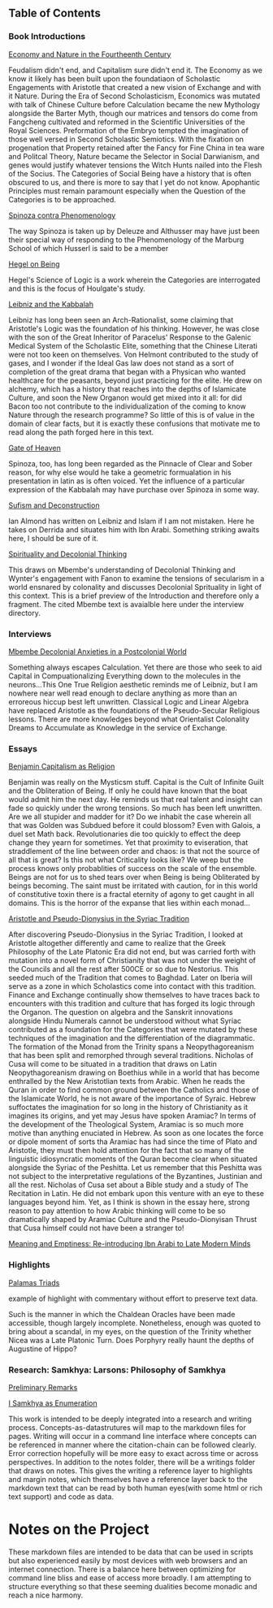 
## Table of Contents

### Book Introductions 

[Economy and Nature in the Fourtheenth Century](./book_introductions/Economy_and_Nature_in_the_Fourteenth_Century/full_text.md)

Feudalism didn't end, and Capitalism sure didn't end it. The Economy as we know it likely has been built upon the foundatiaon of Scholastic Engagements with Aristotle that created a new vision of Exchange and with it Nature. During the Era of Second Scholasticism, Economics was mutated with talk of Chinese Culture before Calculation became the new Mythology alongside the Barter Myth, though our matrices and tensors do come from Fangcheng cultivated and reformed in the Scientific Universities of the Royal Sciences. Preformation of the Embryo tempted the imagination of those well versed in Second Scholastic Semiotics. With the fixation on progenation that Property retained after the Fancy for Fine China in tea ware and Politcal Theory, Nature became the Selector in Social Darwianism, and genes would justify whatever tensions the Witch Hunts nailed into the Flesh of the Socius. The Categories of Social Being have a history that is often obscured to us, and there is more to say that I yet do not know. Apophantic Principles must remain paramount especially when the Question of the Categories is to be approached.


[Spinoza contra Phenomenology](./book_introductions/Spinoza_contra_Phenomenology/full_text.md)

The way Spinoza is taken up by Deleuze and Althusser may have just been their special way of responding to the Phenomenology of the Marburg School of which Husserl is said to be a member

[Hegel on Being](./book_introductions/Hegel_on_Being/full_text.md)

Hegel's Science of Logic is a work wherein the Categories are interrogated and this is the focus of Houlgate's study.

[Leibniz and the Kabbalah](./book_introductions/Leibniz_and_the_Kabbalah/pages/full_text.md)

Leibniz has long been seen an Arch-Rationalist, some claiming that Aristotle's Logic was the foundation of his thinking. However, he was close with the son of the Great Inheritor of Paracelus' Response to the Galenic Medical System of the Scholastic Elite, something that the Chinese Literati were not too keen on themselves. Von Helmont contributed to the study of gases, and I wonder if the Ideal Gas law does not stand as a sort of completion of the great drama that began with a Physican who wanted healthcare for the peasants, beyond just practicing for the elite. He drew on alchemy, which has a history that reaches into the depths of Islamicate Culture, and soon the New Organon would get mixed into it all: for did Bacon too not contribute to the individualization of the coming to know Nature through the research programme? So little of this is of value in the domain of clear facts, but it is exactly these confusions that motivate me to read along the path forged here in this text.

[Gate of Heaven](./book_introductions/Gate_of_Heaven/pages/full_text.md)

Spinoza, too, has long been regarded as the Pinnacle of Clear and Sober reason, for why else would he take a geometric formualation in his presentation in latin as is often voiced. Yet the influence of a particular expression of the Kabbalah may have purchase over Spinoza in some way.

[Sufism and Deconstruction](./book_introductions/Sufism_and_Deconstruction/pages/full_text.md)

Ian Almond has written on Leibniz and Islam if I am not mistaken. Here he takes on Derrida and situates him with Ibn Arabi. Something striking awaits here, I should be sure of it.

[Spirituality and Decolonial Thinking](./book_introductions/Secularism_as_Misdirection/Spirituality_and_Decolonial_Thinking/full_text.md)

This draws on Mbembe's understanding of Decolonial Thinking and Wynter's engagement with Fanon to examine the tensions of secularism in a world ensnared by colonality and discusses Decolonial Sprituality in light of this context. This is a brief preview of the Introduction and therefore only a fragment. The cited Mbembe text is avaialble here under the interview directory.

### Interviews

[Mbembe Decolonial Anxieties in a Postcolonial World](./interviews/Decolonial_anxieties_in_a_postcolonial_world/full_text.md)

Something always escapes Calculation. Yet there are those who seek to aid Capital in Compuationalizing Everything down to the molecules in the neurons...This One True Religion aesthetic reminds me of Leibniz, but I am nowhere near well read enough to declare anything as more than an erroreous hiccup best left unwritten. Classical Logic and Linear Algebra have replaced Aristotle as the foundations of the Pseudo-Secular Religious lessons. There are more knowledges beyond what Orientalist Colonality Dreams to Accumulate as Knowledge in the service of Exchange.

### Essays 

[Benjamin Capitalism as Religion](./essays/Benjamin_Capitalism_as_Religion.md)

Benjamin was really on the Mysticsm stuff. Capital is the Cult of Infinite Guilt and the Obliteration of Being. If only he could have known that the boat would admit him the next day. He reminds us that real talent and insight can fade so quickly under the wrong tensions. So much has been left unwritten. Are we all stupider and madder for it? Do we inhabit the case wherein all that was Golden was Subdued before it could blossom? Even with Galois, a duel set Math back. Revolutionaries die too quickly to effect the deep change they yearn for sometimes. Yet that proximity to eviseration, that straddlement of the line between order and chaos: is that not the source of all that is great? Is this not what Criticality looks like? We weep but the process knows only probablities of success on the scale of the ensemble. Beings are not for us to shed tears over when Being is being Obliterated by beings becoming. The saint must be irritated with caution, for in this world of constitutive toxin there is a fractal eternity of agony to get caught in all domains. This is the horror of the expanse that lies within each monad...


[Aristotle and Pseudo-Dionysius in the Syriac Tradition](./essays/Aristotle_and_Pseudo_Dionysius_in_Syriac_Tradition/pages/full_text.md)

After discovering Pseudo-Dionysius in the Syriac Tradition, I looked at Aristotle altogether differently and came to realize that the Greek Philosophy of the Late Platonic Era did not end, but was carried forth with mutation into a novel form of Christianity that was not under the weight of the Councils and all the rest after 500CE or so due to Nestorius. This seeded much of the Tradition that comes to Baghdad. Later on Iberia will serve as a zone in which Scholastics come into contact with this tradition. Finance and Exchange continually show themselves to have traces back to encounters with this tradition and culture that has forged its logic through the Organon. The question on algebra and the Sanskrit innovations alongside Hindu Numerals cannot be understood without what Syriac contributed as a foundation for the Categories that were mutated by these techniques of the imagination and the differentiation of the diagrammatic. The formation of the Monad from the Trinity spans a Neopythagoreanism that has been split and remorphed through several traditions. Nicholas of Cusa will come to be situated in a tradition that draws on Latin Neopythagoreanism drawing on Boethius while in a world that has become enthralled by the New Aristotlian texts from Arabic. When he reads the Quran in order to find common ground between the Catholics and those of the Islamicate World, he is not aware of the importance of Syraic. Hebrew suffoctates the imagination for so long in the history of Christianity as it imagines its origins, and yet may Jesus have spoken Aramiac? In terms of the development of the Theological System, Aramiac is so much more motive than anything enuciated in Hebrew. As soon as one locates the force or dipole moment of sorts tha Aramiac has had since the time of Plato and Aristotle, they must then hold attention for the fact that so many of the linguistic idiosyncratic moments of the Quran become clear when situated alongside the Syriac of the Peshitta. Let us remember that this Peshitta was not subject to the interpretative regulations of the Byzantines, Justinian and all the rest. Nicholas of Cusa set about a Bible study and a study of The Recitation in Latin. He did not embark upon this venture with an eye to these languages beyond him. Yet, as I think is shown in the essay here, strong reason to pay attention to how Arabic thinking will come to be so dramatically shaped by Aramiac Culture and the Pseudo-Dionyisan Thrust that Cusa himself could not have been a stranger to!

[Meaning and Emptiness: Re-introducing Ibn Arabi to Late Modern Minds]("./essays/meaning_and_emptiness/full_text.md) 

### Highlights

[Palamas Triads](./highlights/Palamas_Triads.md)

example of highlight with commentary without effort to preserve text data. 

Such is the manner in which the Chaldean Oracles have been made accessible, though largely incomplete. Nonetheless, enough was quoted to bring about a scandal, in my eyes, on the question of the Trinity whether Nicea was a Late Platonic Turn. Does Porphyry really haunt the depths of Augustine of Hippo?

### Research: Samkhya: Larsons: Philosophy of Samkhya

[Preliminary Remarks](./research/samkhya/larson_introduction_to_samkhya/philosophy_of_samkhya/preliminary_remarks/full_text.md)

[I Samkhya as Enumeration](./research/samkhya/larson_introduction_to_samkhya/philosophy_of_samkhya/I_Samkhya_as_Enumeration/full_fragment.md)

This work is intended to be deeply integrated into a research and writing process. Concepts-as-datastrutures will map to the markdown files for pages. Writing will occur in a command line interface where concepts can be referenced in manner where the citation-chain can be followed clearly. Error correction hopefully will be more easy to exact across time or across perspectives. In addition to the notes folder, there will be a writings folder that draws on notes. This gives the writing a reference layer to highlights and margin notes, which themselves have a reference layer back to the markdown text that can be read by both human eyes(with some html or rich text support) and code as data. 

# Notes on the Project

These markdown files are intended to be data that can be used in scripts but also experienced easily by most devices with web browsers and an internet connection. There is a balance here between optimizing for command line bliss and ease of access more broadly. I am attempting to structure everything so that these seeming dualities become monadic and reach a nice harmony.

